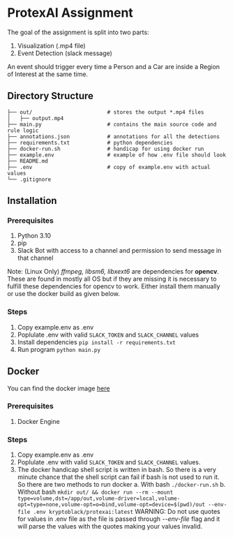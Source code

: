 # ProtexAI Assignment

The goal of the assignment is split into two parts:
1. Visualization (.mp4 file)
2. Event Detection (slack message)

An event should trigger every time a Person and a Car are inside a Region of Interest at the same time.

## Directory Structure
```
├── out/                        # stores the output *.mp4 files
│   ├── output.mp4              
├── main.py                     # contains the main source code and rule logic
├── annotations.json            # annotations for all the detections
├── requirements.txt            # python dependencies
├── docker-run.sh               # handicap for using docker run
├── example.env                 # example of how .env file should look
├── README.md  
├── .env                        # copy of example.env with actual values
└── .gitignore
```

## Installation
### Prerequisites
1. Python 3.10
2. pip
3. Slack Bot with access to a channel and permission to send message in that channel

Note: (Linux Only) *ffmpeg, libsm6, libxext6* are dependencies for **opencv**. These are found in mostly all OS but if they are missing it is necessary to fulfill these dependencies for opencv to work. Either install them manually or use the docker build as given below.

### Steps
1. Copy example.env as .env
2. Poplulate .env with valid `SLACK_TOKEN` and `SLACK_CHANNEL` values
3. Install dependencies `pip install -r requirements.txt`
4. Run program `python main.py`

## Docker
You can find the docker image [here](https://hub.docker.com/repository/docker/kryptoblack/protexai/general)

### Prerequisites
1. Docker Engine

### Steps
1. Copy example.env as .env
2. Poplulate .env with valid `SLACK_TOKEN` and `SLACK_CHANNEL` values.
3. The docker handicap shell script is written in bash. So there is a very minute chance that the shell script can fail if bash is not used to run it. So there are two methods to run docker
    a. With bash `./docker-run.sh`
    b. Without bash
        ```
        mkdir out/ && docker run --rm --mount type=volume,dst=/app/out,volume-driver=local,volume-opt=type=none,volume-opt=o=bind,volume-opt=device=$(pwd)/out --env-file .env kryptoblack/protexai:latest
        ```
WARNING: Do not use quotes for values in .env file as the file is passed through *--env-file* flag and it will parse the values with the quotes making your values invalid.


